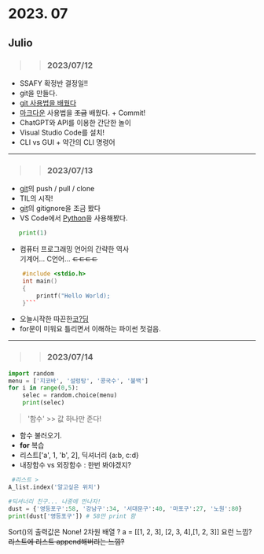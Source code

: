 # 2023. 07 
## Julio

>> ### 2023/07/12 
- SSAFY 확정반 결정일!!
- git을 만들다.
- [git 사용법을 배웠다](git.md)
- [마크다운](mkdw.md) 사용법을 ~~조금~~ 배웠다. + Commit!
- ChatGPT와 API를 이용한 간단한 놀이
- Visual Studio Code를 설치!
- CLI vs GUI + 약간의 CLI 명령어
---
> >### 2023/07/13
- [git](git.md)의 push / pull / clone 
- TIL의 시작!
- [git](git.md)의  gitignore을 조금 봤다
- VS Code에서 [Python](python.md)을 사용해봤다.
 ``` Python
    print(1)
 ```
- 컴퓨터 프로그래밍 언어의 간략한 역사<br>
      기계어... C언어...
~~ㄷㄷㄷㄷ~~
```cpp
    #include <stdio.h>
    int main()
    {
        printf("Hello World);
    }```
```
- 오늘시작한 따끈한[코?딩](my_code_julio.md)
- for문이 미워요 틀리면서 이해하는 파이썬 첫걸음.
- ---
>>### 2023/07/14
```python
import random
menu = ['지코바', '설렁탕', '콩국수', '불백']
for i in range(0,5):
    selec = random.choice(menu)
    print(selec)
```
>'함수' >> 값 하나만 준다!
- 함수 불러오기.
- **for** 복습
- 리스트['a', 1, 'b', 2], 딕셔너리 {a:b, c:d}
- 내장함수  vs 외장함수 : 한번 봐야겠지?
```python
 #리스트 >
A_list.index('알고싶은 위치')

#딕셔너리 친구... 나중에 만나자!
dust = {'영등포구':58, '강남구':34, '서대문구':40, '마포구':27, '노원':80}
print(dust['영등포구']) # 58만 print 함
```
Sort()의 출력값은 None!
2차원 배열 ? a = [[1, 2, 3], [2, 3, 4],[1, 2, 3]] 요런 느낌?
~~리스트에 리스트 append해버리는 느낌?~~

  